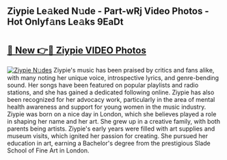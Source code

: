 ## Ziypie Le𝚊ked N𝚞de - Part-wRj Video Photos - Hot Onlyf𝚊ns Le𝚊ks 9EaDt

# <h2><a href="http://ab14096.deff.icu/?id=Ziypie">🔗 New 👉🔴 Ziypie VIDEO Photos</a></h2>

[![Ziypie N𝚞des](https://i.imgur.com/rIISA9y.gif)](http://ab14096.deff.icu/?id=Ziypie)
Ziypie's music has been praised by critics and fans alike, with many noting her unique voice, introspective lyrics, and genre-bending sound. Her songs have been featured on popular playlists and radio stations, and she has gained a dedicated following online. Ziypie has also been recognized for her advocacy work, particularly in the area of mental health awareness and support for young women in the music industry. Ziypie was born on a nice day in London, which she believes played a role in shaping her name and her art. She grew up in a creative family, with both parents being artists. Ziypie's early years were filled with art supplies and museum visits, which ignited her passion for creating. She pursued her education in art, earning a Bachelor's degree from the prestigious Slade School of Fine Art in London.
